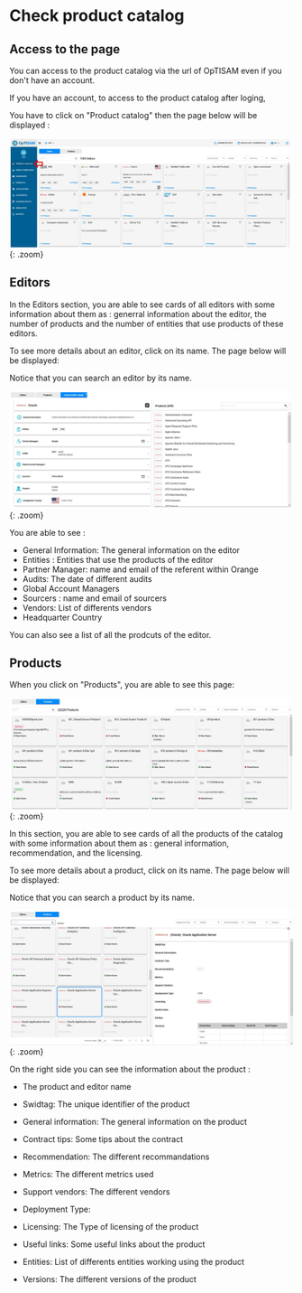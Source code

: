 <link rel="stylesheet" href="../../../css/enlargeImage.css" />  

# Check product catalog

## Access to the page

You can access to the product catalog via the url of OpTISAM even if you don't have an account.

If you have an account, to access to the product catalog after loging,

You have to click on "Product catalog" then the page below will be displayed : 

![select APM](../../img/exploring/checkProdCatalog1.jpg){: .zoom}

## Editors

In the Editors section, you are able to see cards of all editors with some information about them as : generral information about the editor, the number of products and the number of entities that use products of these editors. 

To see more details about an editor, click on its name. The page below will be displayed:

Notice that you can search an editor by its name.

![select APM](../../img/exploring/checkProdCatalog2.jpg){: .zoom}

You are able to see : 

- General Information: The general information on the editor
- Entities : Entities that use the products of the editor
- Partner Manager: name and email of the referent within Orange
- Audits: The date of different audits
- Global Account Managers
- Sourcers :  name and email of sourcers 
- Vendors: List of differents vendors
- Headquarter Country

You can also see a list of all the prodcuts of the editor. 

## Products

When you click on "Products", you are able to see this page:
 


![select APM](../../img/exploring/checkProdCatalog3.jpg){: .zoom}

In this section, you are able to see cards of all the products of the catalog with some information about them as : general information, recommendation, and the licensing.

To see more details about a product, click on its name. The page below will be displayed:

Notice that you can search a product by its name.

![select APM](../../img/exploring/checkProdCatalog4.jpg){: .zoom}

On the right side you can see the information about the product : 

- The product and editor name 

- Swidtag: The unique identifier of the product   

- General information: The general information on the product 

- Contract tips: Some tips about the contract

- Recommendation: The different recommandations 

- Metrics: The different metrics used

-  Support vendors: The different vendors 

- Deployment Type: 

- Licensing: The Type of licensing of the product 

- Useful links: Some useful links about the product  

- Entities: List of differents entities working using the product 

- Versions: The different versions of the product 

<!--
## Use case

Notice that one the product catalog upload, you can use it. 

- In aggregation : You can create an aggregation with products from the product catalog

- In aquired right : You can choose the editors/products present in the product catalog when creating or updating an acquired right -->


<script src="../../../js/zoomImage.js"></script>